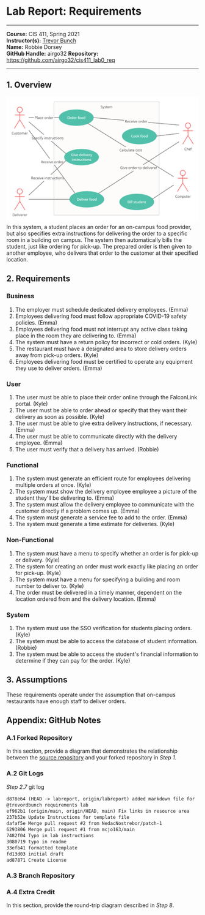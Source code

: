 # Lab Report: Requirements
___
**Course:** CIS 411, Spring 2021  
**Instructor(s):** [Trevor Bunch](https://github.com/trevordbunch)  
**Name:** Robbie Dorsey  
**GitHub Handle:** airgo32
**Repository:** https://github.com/airgo32/cis411_lab0_req
___

## 1. Overview
<!-- In this section provides a brief overview of the business problem.  By brief, it should include a single image (business process or use case diagram) and a textual explanation (describing actors, tasks, information, or outcomes) and described in *Step 4*.

Here is an example of including a image into your lab report using a URL:  
![Use Case](https://commons.wikimedia.org/wiki/File:Use_case_restaurant_model.svg#/media/File:Use_case_restaurant_model.svg)  
Credit: By Kishorekumar 62, CC BY-SA 3.0, https://commons.wikimedia.org/w/index.php?curid=7880320

Here is an example of including a image into your lab report using an uploaded file:  
![Use Case Diagram](/assets/Use_case_restaurant_model.svg)  
Credit: By Kishorekumar 62, CC BY-SA 3.0, https://commons.wikimedia.org/w/index.php?curid=7880320 -->

<img src="../assets/Food_order_use_case_diagram.png">
In this system, a student places an order for an on-campus food provider, but also specifies extra instructions for delivering the order to a specific room in a building on campus. The system then automatically bills the student, just like ordering for pick-up. The prepared order is then given to another employee, who delivers that order to the customer at their specified location.

## 2. Requirements
<!-- In this section, organize and list requirements from *Step 5*.  You are welcome to organize this section in anyway that you would like (using headings or tables).  The structure of this section should correspond to your overview section, and it is recommended that that you review the [lessons learned](../lessonsLearned.md) from your colleagues. -->

### Business

1. The employer must schedule dedicated delivery employees. (Emma)
2. Employees delivering food must follow appropriate COVID-19 safety policies. (Emma)
3. Employees delivering food must not interrupt any active class taking place in the room they are delivering to. (Emma)
4. The system must have a return policy for incorrect or cold orders. (Kyle)
5. The restaurant must have a designated area to store delivery orders away from pick-up orders. (Kyle)
6. Employees delivering food must be certified to operate any equipment they use to deliver orders. (Emma)

### User

1. The user must be able to place their order online through the FalconLink portal. (Kyle)
2. The user must be able to order ahead or specify that they want their delivery as soon as possible. (Kyle)
3. The user must be able to give extra delivery instructions, if necessary. (Emma)
4. The user must be able to communicate directly with the delivery employee. (Emma)
5. The user must verify that a delivery has arrived. (Robbie)

### Functional

1. The system must generate an efficient route for employees delivering multiple orders at once. (Kyle)
2. The system must show the delivery employee employee a picture of the student they'll be delivering to. (Emma)
3. The system must allow the delivery employee to communicate with the customer directly if a problem comes up. (Emma)
4. The system must generate a service fee to add to the order. (Emma)
5. The system must generate a time estimate for deliveries. (Kyle)

### Non-Functional

1. The system must have a menu to specify whether an order is for pick-up or delivery. (Kyle)
2. The system for creating an order must work exactly like placing an order for pick-up. (Kyle)
3. The system must have a menu for specifying a building and room number to deliver to. (Kyle)
4. The order must be delivered in a timely manner, dependent on the location ordered from and the delivery location.  (Emma)


### System

1. The system must use the SSO verification for students placing orders. (Kyle)
2. The system must be able to access the database of student information. (Robbie)
3. The system must be able to access the student's financial information to determine if they can pay for the order. (Kyle)

## 3. Assumptions
<!-- This is an optional section, where system constraints, out of scope features or other caveats can be clearly documented.   -->
These requirements operate under the assumption that on-campus restaurants have enough staff to deliver orders.  
## Appendix: GitHub Notes

### A.1 Forked Repository
In this section, provide a diagram that demonstrates the relationship between the [source repository](https://github.com/trevordbunch/cis411_lab0_req) and your forked repository in *Step 1.*  

### A.2 Git Logs
<!-- In this section, provide the logs from *Step 2.7* and *Step 6.4*. -->
*Step 2.7* git log
```
d878e64 (HEAD -> labreport, origin/labreport) added markdown file for @trevordbunch requirements lab
ef962b1 (origin/main, origin/HEAD, main) Fix links in resource area
237b52e Update Instructions for template file
dafaf5e Merge pull request #2 from NedacNostrebor/patch-1
6293806 Merge pull request #1 from mcjo163/main
7482f04 Typo in lab instructions
3080719 typo in readme
33efb41 formatted template
fd13d03 initial draft
ad87871 Create License
```
<!-- Hint: for system output, use markdown's fenced code block for formatting. -->

### A.3 Branch Repository
<!-- In this section, provide a diagram that demonstrates the relationship between your master/main branch and your feature branch in your repository (*Step 2.8*) -->

### A.4 Extra Credit
In this section, provide the round-trip diagram described in *Step 8*.